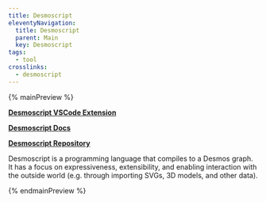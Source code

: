 ```yaml
---
title: Desmoscript
eleventyNavigation:
  title: Desmoscript
  parent: Main
  key: Desmoscript
tags:
  - tool
crosslinks:
  - desmoscript
---
```


{% mainPreview %}

**[Desmoscript VSCode Extension](https://marketplace.visualstudio.com/items?itemName=radian628.desmoscript-language-support)**

**[Desmoscript Docs](https://radian628.github.io/desmoscript/site/dist/index.html)**

**[Desmoscript Repository](https://github.com/radian628/desmoscript)**

Desmoscript is a programming language that compiles to a Desmos graph. It has a focus on expressiveness, extensibility, and enabling interaction with the outside world (e.g. through importing SVGs, 3D models, and other data).

{% endmainPreview %}
